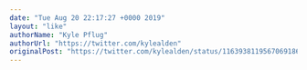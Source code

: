 ```yaml
---
date: "Tue Aug 20 22:17:27 +0000 2019"
layout: "like"
authorName: "Kyle Pflug"
authorUrl: "https://twitter.com/kylealden"
originalPost: "https://twitter.com/kylealden/status/1163938119567069186"
---
```

